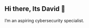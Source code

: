 ## Hi there, Its David 👋

I’m an aspiring cybersecurity specialist.
<!--
**Broskiiiiii-sun/Broskiiiiii-sun** is a ✨ _special_ ✨ repository because its `README.md` (this file) appears on your GitHub profile.

Here are some ideas to get you started:

- 🔭 I’m currently working on ...
- 🌱 I’m currently learning Python
- 👯 I’m looking to collaborate on ...
- 🤔 I’m looking for help with Getting better at programming
- 💬 Ask me about Things that could help improve the security in the cyber space
- 📫 How to reach me: ...
- 😄 Pronouns: He/him
- ⚡ Fun fact: I find Mathemathics intriguing
